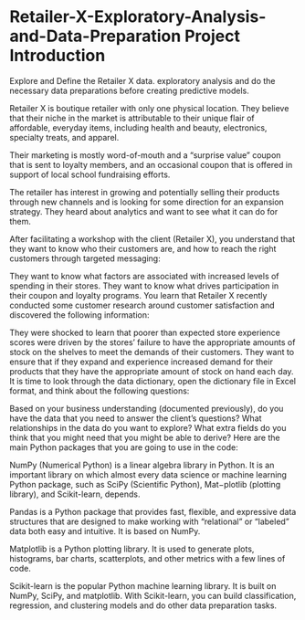 # Retailer-X-Exploratory-Analysis-and-Data-Preparation Project Introduction

Explore and Define the Retailer X data.  exploratory analysis and do the necessary data preparations before creating predictive models.

Retailer X is boutique retailer with only one physical location. They believe that their niche in the market is attributable to their unique flair of affordable, everyday items, including health and beauty, electronics, specialty treats, and apparel.

Their marketing is mostly word-of-mouth and a “surprise value” coupon that is sent to loyalty members, and an occasional coupon that is offered in support of local school fundraising efforts.

The retailer has interest in growing and potentially selling their products through new channels and is looking for some direction for an expansion strategy. They heard about analytics and want to see what it can do for them.

After facilitating a workshop with the client (Retailer X), you understand that they want to know who their customers are, and how to reach the right customers through targeted messaging:

They want to know what factors are associated with increased levels of spending in their stores.
They want to know what drives participation in their coupon and loyalty programs.
You learn that Retailer X recently conducted some customer research around customer satisfaction and discovered the following information:

They were shocked to learn that poorer than expected store experience scores were driven by the stores’ failure to have the appropriate amounts of stock on the shelves to meet the demands of their customers.
They want to ensure that if they expand and experience increased demand for their products that they have the appropriate amount of stock on hand each day.
It is time to look through the data dictionary, open the dictionary file in Excel format, and think about the following questions:

Based on your business understanding (documented previously), do you have the data that you need to answer the client’s questions?
What relationships in the data do you want to explore?
What extra fields do you think that you might need that you might be able to derive?
Here are the main Python packages that you are going to use in the code:

NumPy (Numerical Python) is a linear algebra library in Python. It is an important library on which almost every data science or machine learning Python package, such as SciPy (Scientific Python), Mat−plotlib (plotting library), and Scikit-learn, depends.

Pandas is a Python package that provides fast, flexible, and expressive data structures that are designed to make working with “relational” or “labeled” data both easy and intuitive. It is based on NumPy.

Matplotlib is a Python plotting library. It is used to generate plots, histograms, bar charts, scatterplots, and other metrics with a few lines of code.

Scikit-learn is the popular Python machine learning library. It is built on NumPy, SciPy, and matplotlib. With Scikit-learn, you can build classification, regression, and clustering models and do other data preparation tasks.
